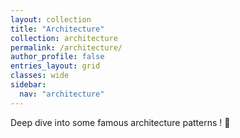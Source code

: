 ```yaml
---
layout: collection
title: "Architecture"
collection: architecture
permalink: /architecture/
author_profile: false
entries_layout: grid
classes: wide
sidebar:
  nav: "architecture"
---
```


Deep dive into some famous architecture patterns ! :rocket:
